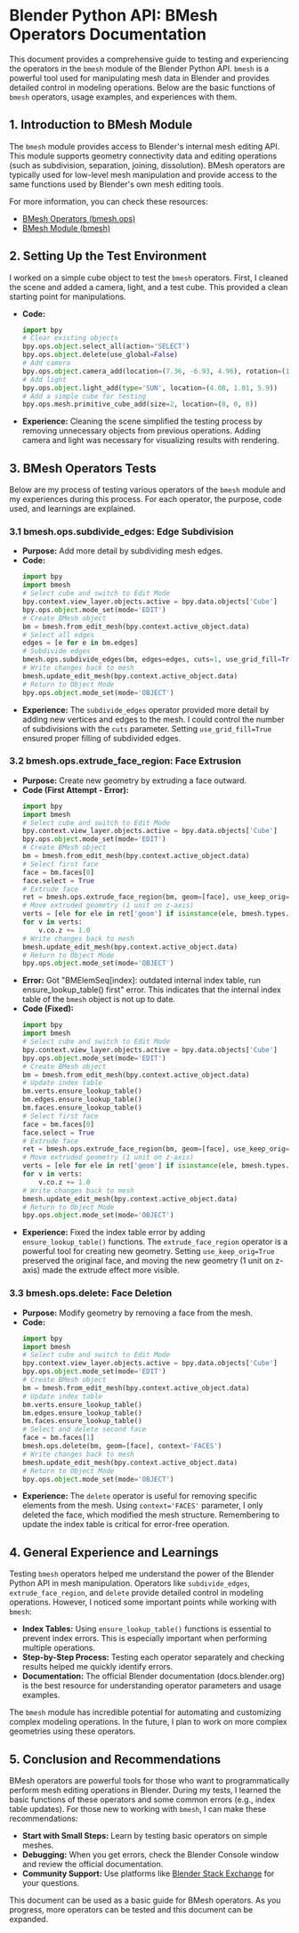 # Blender Python API: BMesh Operators Documentation

This document provides a comprehensive guide to testing and experiencing the operators in the `bmesh` module of the Blender Python API. `bmesh` is a powerful tool used for manipulating mesh data in Blender and provides detailed control in modeling operations. Below are the basic functions of `bmesh` operators, usage examples, and experiences with them.

## 1. Introduction to BMesh Module

The `bmesh` module provides access to Blender's internal mesh editing API. This module supports geometry connectivity data and editing operations (such as subdivision, separation, joining, dissolution). BMesh operators are typically used for low-level mesh manipulation and provide access to the same functions used by Blender's own mesh editing tools.

For more information, you can check these resources:
- [BMesh Operators (bmesh.ops)](https://docs.blender.org/api/current/bmesh.ops.html)
- [BMesh Module (bmesh)](https://docs.blender.org/api/current/bmesh.html)

## 2. Setting Up the Test Environment

I worked on a simple cube object to test the `bmesh` operators. First, I cleaned the scene and added a camera, light, and a test cube. This provided a clean starting point for manipulations.

- **Code:** 
  ```python
  import bpy
  # Clear existing objects
  bpy.ops.object.select_all(action='SELECT')
  bpy.ops.object.delete(use_global=False)
  # Add camera
  bpy.ops.object.camera_add(location=(7.36, -6.93, 4.96), rotation=(1.11, 0.0, 0.62))
  # Add light
  bpy.ops.object.light_add(type='SUN', location=(4.08, 1.01, 5.9))
  # Add a simple cube for testing
  bpy.ops.mesh.primitive_cube_add(size=2, location=(0, 0, 0))
  ```
- **Experience:** Cleaning the scene simplified the testing process by removing unnecessary objects from previous operations. Adding camera and light was necessary for visualizing results with rendering.

## 3. BMesh Operators Tests

Below are my process of testing various operators of the `bmesh` module and my experiences during this process. For each operator, the purpose, code used, and learnings are explained.

### 3.1 bmesh.ops.subdivide_edges: Edge Subdivision
- **Purpose:** Add more detail by subdividing mesh edges.
- **Code:**
  ```python
  import bpy
  import bmesh
  # Select cube and switch to Edit Mode
  bpy.context.view_layer.objects.active = bpy.data.objects['Cube']
  bpy.ops.object.mode_set(mode='EDIT')
  # Create BMesh object
  bm = bmesh.from_edit_mesh(bpy.context.active_object.data)
  # Select all edges
  edges = [e for e in bm.edges]
  # Subdivide edges
  bmesh.ops.subdivide_edges(bm, edges=edges, cuts=1, use_grid_fill=True)
  # Write changes back to mesh
  bmesh.update_edit_mesh(bpy.context.active_object.data)
  # Return to Object Mode
  bpy.ops.object.mode_set(mode='OBJECT')
  ```
- **Experience:** The `subdivide_edges` operator provided more detail by adding new vertices and edges to the mesh. I could control the number of subdivisions with the `cuts` parameter. Setting `use_grid_fill=True` ensured proper filling of subdivided edges.

### 3.2 bmesh.ops.extrude_face_region: Face Extrusion
- **Purpose:** Create new geometry by extruding a face outward.
- **Code (First Attempt - Error):**
  ```python
  import bpy
  import bmesh
  # Select cube and switch to Edit Mode
  bpy.context.view_layer.objects.active = bpy.data.objects['Cube']
  bpy.ops.object.mode_set(mode='EDIT')
  # Create BMesh object
  bm = bmesh.from_edit_mesh(bpy.context.active_object.data)
  # Select first face
  face = bm.faces[0]
  face.select = True
  # Extrude face
  ret = bmesh.ops.extrude_face_region(bm, geom=[face], use_keep_orig=True)
  # Move extruded geometry (1 unit on z-axis)
  verts = [ele for ele in ret['geom'] if isinstance(ele, bmesh.types.BMVert)]
  for v in verts:
      v.co.z += 1.0
  # Write changes back to mesh
  bmesh.update_edit_mesh(bpy.context.active_object.data)
  # Return to Object Mode
  bpy.ops.object.mode_set(mode='OBJECT')
  ```
- **Error:** Got "BMElemSeq[index]: outdated internal index table, run ensure_lookup_table() first" error. This indicates that the internal index table of the `bmesh` object is not up to date.
- **Code (Fixed):**
  ```python
  import bpy
  import bmesh
  # Select cube and switch to Edit Mode
  bpy.context.view_layer.objects.active = bpy.data.objects['Cube']
  bpy.ops.object.mode_set(mode='EDIT')
  # Create BMesh object
  bm = bmesh.from_edit_mesh(bpy.context.active_object.data)
  # Update index table
  bm.verts.ensure_lookup_table()
  bm.edges.ensure_lookup_table()
  bm.faces.ensure_lookup_table()
  # Select first face
  face = bm.faces[0]
  face.select = True
  # Extrude face
  ret = bmesh.ops.extrude_face_region(bm, geom=[face], use_keep_orig=True)
  # Move extruded geometry (1 unit on z-axis)
  verts = [ele for ele in ret['geom'] if isinstance(ele, bmesh.types.BMVert)]
  for v in verts:
      v.co.z += 1.0
  # Write changes back to mesh
  bmesh.update_edit_mesh(bpy.context.active_object.data)
  # Return to Object Mode
  bpy.ops.object.mode_set(mode='OBJECT')
  ```
- **Experience:** Fixed the index table error by adding `ensure_lookup_table()` functions. The `extrude_face_region` operator is a powerful tool for creating new geometry. Setting `use_keep_orig=True` preserved the original face, and moving the new geometry (1 unit on z-axis) made the extrude effect more visible.

### 3.3 bmesh.ops.delete: Face Deletion
- **Purpose:** Modify geometry by removing a face from the mesh.
- **Code:**
  ```python
  import bpy
  import bmesh
  # Select cube and switch to Edit Mode
  bpy.context.view_layer.objects.active = bpy.data.objects['Cube']
  bpy.ops.object.mode_set(mode='EDIT')
  # Create BMesh object
  bm = bmesh.from_edit_mesh(bpy.context.active_object.data)
  # Update index table
  bm.verts.ensure_lookup_table()
  bm.edges.ensure_lookup_table()
  bm.faces.ensure_lookup_table()
  # Select and delete second face
  face = bm.faces[1]
  bmesh.ops.delete(bm, geom=[face], context='FACES')
  # Write changes back to mesh
  bmesh.update_edit_mesh(bpy.context.active_object.data)
  # Return to Object Mode
  bpy.ops.object.mode_set(mode='OBJECT')
  ```
- **Experience:** The `delete` operator is useful for removing specific elements from the mesh. Using `context='FACES'` parameter, I only deleted the face, which modified the mesh structure. Remembering to update the index table is critical for error-free operation.

## 4. General Experience and Learnings

Testing `bmesh` operators helped me understand the power of the Blender Python API in mesh manipulation. Operators like `subdivide_edges`, `extrude_face_region`, and `delete` provide detailed control in modeling operations. However, I noticed some important points while working with `bmesh`:
- **Index Tables:** Using `ensure_lookup_table()` functions is essential to prevent index errors. This is especially important when performing multiple operations.
- **Step-by-Step Process:** Testing each operator separately and checking results helped me quickly identify errors.
- **Documentation:** The official Blender documentation (docs.blender.org) is the best resource for understanding operator parameters and usage examples.

The `bmesh` module has incredible potential for automating and customizing complex modeling operations. In the future, I plan to work on more complex geometries using these operators.

## 5. Conclusion and Recommendations

BMesh operators are powerful tools for those who want to programmatically perform mesh editing operations in Blender. During my tests, I learned the basic functions of these operators and some common errors (e.g., index table updates). For those new to working with `bmesh`, I can make these recommendations:
- **Start with Small Steps:** Learn by testing basic operators on simple meshes.
- **Debugging:** When you get errors, check the Blender Console window and review the official documentation.
- **Community Support:** Use platforms like [Blender Stack Exchange](https://blender.stackexchange.com/) for your questions.

This document can be used as a basic guide for BMesh operators. As you progress, more operators can be tested and this document can be expanded.